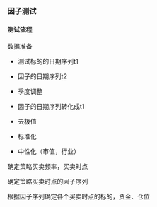 ### 因子测试

#### 测试流程

数据准备

- 测试标的的日期序列t1

- 因子的日期序列t2

- 季度调整

- 因子的日期序列转化成t1

- 去极值

- 标准化

- 中性化（市值，行业）

确定策略买卖频率，买卖时点

确定策略买卖时点的因子序列

根据因子序列确定各个买卖时点的标的，资金、仓位
